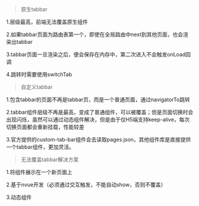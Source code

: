 >原生tabbar

1.层级最高，前端无法覆盖原生组件

2.如果tabbar页面为路由表第一个，即使在全局路由中next到其他页面，也会渲染出tabbar

3.tabbar页面一旦渲染之后，便会保存在内存中，第二次进入不会触发onLoad回调

4.跳转时需要使用switchTab



> 自定义tabbar

1.包含tabbar的页面不再是tabbar页，而是一个普通页面，通过navigatorTo跳转

2.tabbar组件层级不再是最高，变成了普通组件，可以被覆盖；但是页面切换时会出现闪烁，虽然可以通过动态组件解决，但是由于仅H5端支持keep-alive，每次切换页面都会重新挂载，性能较差

3.官方提供的custom-tab-bar组件会去读取pages.json，其他组件库是直接提供一个tabbar组件，更加灵活。



> 无法覆盖tabbar解决方案

1.将组件展示在一个新页面上

2.基于nvue开发（必须通过交互触发，不能自动show，否则不覆盖）

3.动态组件